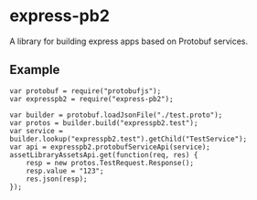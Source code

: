 # express-pb2
A library for building express apps based on Protobuf services.

## Example
    var protobuf = require("protobufjs");
    var expresspb2 = require("express-pb2");
    
    var builder = protobuf.loadJsonFile("./test.proto");
    var protos = builder.build("expresspb2.test");
    var service = builder.lookup("expresspb2.test").getChild("TestService");
    var api = expresspb2.protobufServiceApi(service);
    assetLibraryAssetsApi.get(function(req, res) {
        resp = new protos.TestRequest.Response();
        resp.value = "123";
        res.json(resp);
    });

